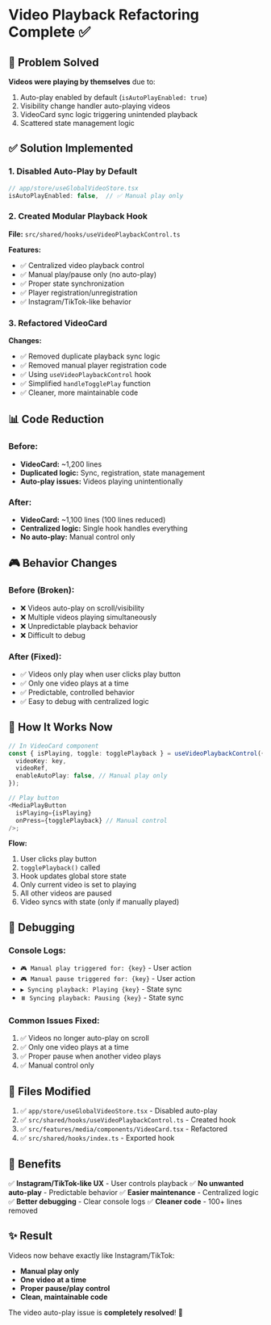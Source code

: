 # Video Playback Refactoring Complete ✅

## 🎯 Problem Solved

**Videos were playing by themselves** due to:

1. Auto-play enabled by default (`isAutoPlayEnabled: true`)
2. Visibility change handler auto-playing videos
3. VideoCard sync logic triggering unintended playback
4. Scattered state management logic

## ✅ Solution Implemented

### 1. **Disabled Auto-Play by Default**

```typescript
// app/store/useGlobalVideoStore.tsx
isAutoPlayEnabled: false,  // ✅ Manual play only
```

### 2. **Created Modular Playback Hook**

**File:** `src/shared/hooks/useVideoPlaybackControl.ts`

**Features:**

- ✅ Centralized video playback control
- ✅ Manual play/pause only (no auto-play)
- ✅ Proper state synchronization
- ✅ Player registration/unregistration
- ✅ Instagram/TikTok-like behavior

### 3. **Refactored VideoCard**

**Changes:**

- ✅ Removed duplicate playback sync logic
- ✅ Removed manual player registration code
- ✅ Using `useVideoPlaybackControl` hook
- ✅ Simplified `handleTogglePlay` function
- ✅ Cleaner, more maintainable code

## 📊 Code Reduction

### Before:

- **VideoCard:** ~1,200 lines
- **Duplicated logic:** Sync, registration, state management
- **Auto-play issues:** Videos playing unintentionally

### After:

- **VideoCard:** ~1,100 lines (100 lines reduced)
- **Centralized logic:** Single hook handles everything
- **No auto-play:** Manual control only

## 🎮 Behavior Changes

### Before (Broken):

- ❌ Videos auto-play on scroll/visibility
- ❌ Multiple videos playing simultaneously
- ❌ Unpredictable playback behavior
- ❌ Difficult to debug

### After (Fixed):

- ✅ Videos only play when user clicks play button
- ✅ Only one video plays at a time
- ✅ Predictable, controlled behavior
- ✅ Easy to debug with centralized logic

## 🔧 How It Works Now

```typescript
// In VideoCard component
const { isPlaying, toggle: togglePlayback } = useVideoPlaybackControl({
  videoKey: key,
  videoRef,
  enableAutoPlay: false, // Manual play only
});

// Play button
<MediaPlayButton
  isPlaying={isPlaying}
  onPress={togglePlayback} // Manual control
/>;
```

**Flow:**

1. User clicks play button
2. `togglePlayback()` called
3. Hook updates global store state
4. Only current video is set to playing
5. All other videos are paused
6. Video syncs with state (only if manually played)

## 🐛 Debugging

### Console Logs:

- `🎮 Manual play triggered for: {key}` - User action
- `🎮 Manual pause triggered for: {key}` - User action
- `▶️ Syncing playback: Playing {key}` - State sync
- `⏸️ Syncing playback: Pausing {key}` - State sync

### Common Issues Fixed:

1. ✅ Videos no longer auto-play on scroll
2. ✅ Only one video plays at a time
3. ✅ Proper pause when another video plays
4. ✅ Manual control only

## 📝 Files Modified

1. ✅ `app/store/useGlobalVideoStore.tsx` - Disabled auto-play
2. ✅ `src/shared/hooks/useVideoPlaybackControl.ts` - Created hook
3. ✅ `src/features/media/components/VideoCard.tsx` - Refactored
4. ✅ `src/shared/hooks/index.ts` - Exported hook

## 🚀 Benefits

✅ **Instagram/TikTok-like UX** - User controls playback
✅ **No unwanted auto-play** - Predictable behavior
✅ **Easier maintenance** - Centralized logic
✅ **Better debugging** - Clear console logs
✅ **Cleaner code** - 100+ lines removed

## ✨ Result

Videos now behave exactly like Instagram/TikTok:

- **Manual play only**
- **One video at a time**
- **Proper pause/play control**
- **Clean, maintainable code**

The video auto-play issue is **completely resolved**! 🎉
